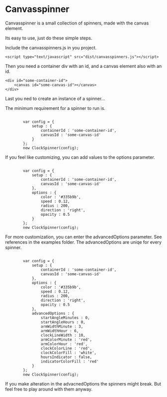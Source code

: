 # Canvasspinner

Canvasspinner is a small collection of spinners, made with the canvas element. 

Its easy to use, just do these simple steps.


Include the canvasspinners.js in you project.
```
<script type="text/javascript" src="dist/canvasspinners.js"></script>
```


Then you need a container div with an id, and a canvas element also with an id.
```
<div id="some-container-id">
    <canvas id="some-canvas-id"></canvas>
</div>
```

Last you ned to create an instance of a spinner...

The minimum requirement for a spinner to run is.
```

        var config = {
            setup : {
                containerId : 'some-container-id',
                canvasId : 'some-canvas-id'
            }
        };
        new ClockSpinner(config);
```

If you feel like customizing, you can add values to the options parameter.
```

        var config = {
            setup : {
                containerId : 'some-container-id',
                canvasId : 'some-canvas-id'
            },
            options : {
                color : '#335b9b',
                speed : 0.12,
                radius : 200,
                direction : 'right',
                opacity : 0.5
            }
        };
        new ClockSpinner(config);
```
For more customization, you can enter the advancedOptions parameter. See references in the examples folder. The advancedOptions are uniqe for every spinner.
```

        var config = {
            setup : {
                containerId : 'some-container-id',
                canvasId : 'some-canvas-id'
            },
            options : {
                color : '#335b9b',
                speed : 0.12,
                radius : 200,
                direction : 'right',
                opacity : 0.5
            },
            advancedOptions : {
                startAngleMinutes : 0,
                startAngleHours : 0,
                armWidthMinute : 3,
                armWidthHour : 6,
                clockLineWidth : 10,
                armColorMinute : 'red',
                armColorHour : 'red',
                clockColorLine : 'red',
                clockColorFill : 'white',
                hoursIndicator : false,
                indicatorColorFill : 'red'
            }
        };
        new ClockSpinner(config);
```

If you make alteration in the advacnedOptions the spinners might break. But feel free to play around with them anyway.